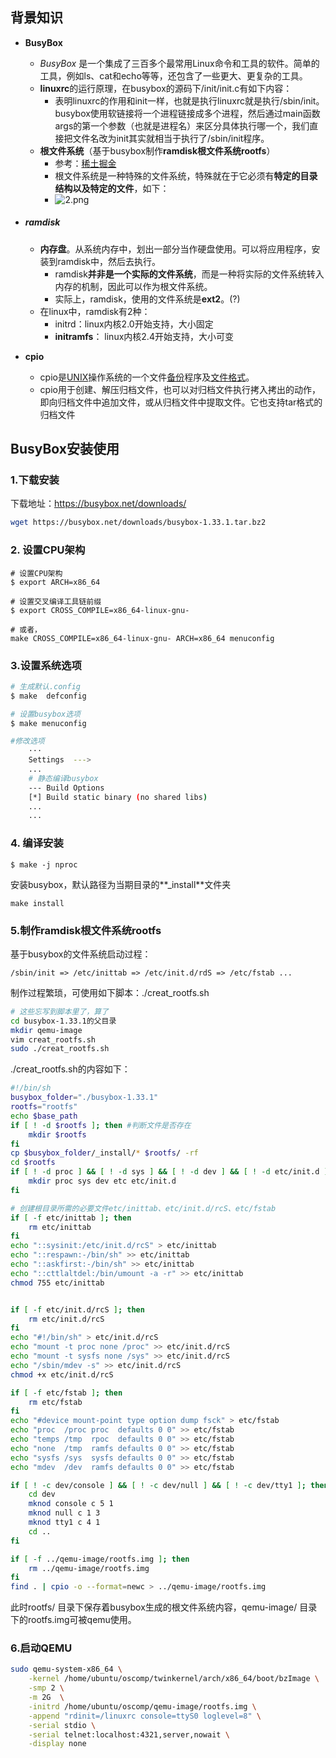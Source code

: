 ## 

## 背景知识

- **BusyBox**

  - *BusyBox* 是一个集成了三百多个最常用Linux命令和工具的软件。简单的工具，例如ls、cat和echo等等，还包含了一些更大、更复杂的工具。
  - **linuxrc**的运行原理，在busybox的源码下/init/init.c有如下内容：
    - 表明linuxrc的作用和init一样，也就是执行linuxrc就是执行/sbin/init。busybox使用软链接将一个进程链接成多个进程，然后通过main函数args的第一个参数（也就是进程名）来区分具体执行哪一个，我们直接把文件名改为init其实就相当于执行了/sbin/init程序。
  - **根文件系统**（基于busybox制作**ramdisk根文件系统rootfs**）
    - 参考：[稀土掘金](https://juejin.cn/post/7024098720824164382)
    - 根文件系统是一种特殊的文件系统，特殊就在于它必须有**特定的目录结构以及特定的文件**，如下：
    - ![2.png](https://images-1258510704.cos.ap-guangzhou.myqcloud.com/img/20220509-bVJGo.png)

- ##### ramdisk

  - **内存盘**。从系统内存中，划出一部分当作硬盘使用。可以将应用程序，安装到ramdisk中，然后去执行。
    - ramdisk**并非是一个实际的文件系统**，而是一种将实际的文件系统转入内存的机制，因此可以作为根文件系统。
    - 实际上，ramdisk，使用的文件系统是**ext2**。(?)
  - 在linux中，ramdisk有2种：
    - initrd：linux内核2.0开始支持，大小固定
    - **initramfs**： linux内核2.4开始支持，大小可变

- **cpio** 

  - cpio是[UNIX](https://zh.m.wikipedia.org/wiki/UNIX)操作系统的一个文件[备份](https://zh.m.wikipedia.org/wiki/備份)程序及[文件格式](https://zh.m.wikipedia.org/wiki/檔案格式)。
  - cpio用于创建、解压归档文件，也可以对归档文件执行拷入拷出的动作，即向归档文件中追加文件，或从归档文件中提取文件。它也支持tar格式的归档文件

  

## BusyBox安装使用

### 1.下载安装

下载地址：https://busybox.net/downloads/

```sh
wget https://busybox.net/downloads/busybox-1.33.1.tar.bz2
```



### 2. 设置CPU架构

```
# 设置CPU架构
$ export ARCH=x86_64

# 设置交叉编译工具链前缀
$ export CROSS_COMPILE=x86_64-linux-gnu-

# 或者，
make CROSS_COMPILE=x86_64-linux-gnu- ARCH=x86_64 menuconfig
```



### 3.设置系统选项

```sh
# 生成默认.config
$ make  defconfig

# 设置busybox选项
$ make menuconfig

#修改选项
	···
	Settings  ---> 
    ...
    # 静态编译busybox
    --- Build Options  
    [*] Build static binary (no shared libs) 
    ...
	...

```

### 4. 编译安装

```
$ make -j nproc 
```

安装busybox，默认路径为当期目录的**_install**文件夹

```
make install
```



### 5.制作ramdisk根文件系统rootfs

基于busybox的文件系统启动过程：

`/sbin/init => /etc/inittab => /etc/init.d/rdS => /etc/fstab ...`



制作过程繁琐，可使用如下脚本：./creat_rootfs.sh

```sh
# 这些忘写到脚本里了，算了
cd busybox-1.33.1的父目录
mkdir qemu-image
vim creat_rootfs.sh
sudo ./creat_rootfs.sh
```

./creat_rootfs.sh的内容如下：

```sh
#!/bin/sh
busybox_folder="./busybox-1.33.1"
rootfs="rootfs"
echo $base_path
if [ ! -d $rootfs ]; then #判断文件是否存在
    mkdir $rootfs
fi
cp $busybox_folder/_install/* $rootfs/ -rf
cd $rootfs
if [ ! -d proc ] && [ ! -d sys ] && [ ! -d dev ] && [ ! -d etc/init.d ]; then
    mkdir proc sys dev etc etc/init.d
fi

# 创建根目录所需的必要文件etc/inittab、etc/init.d/rcS、etc/fstab
if [ -f etc/inittab ]; then
    rm etc/inittab
fi
echo "::sysinit:/etc/init.d/rcS" > etc/inittab
echo "::respawn:-/bin/sh" >> etc/inittab
echo "::askfirst:-/bin/sh" >> etc/inittab
echo "::cttlaltdel:/bin/umount -a -r" >> etc/inittab
chmod 755 etc/inittab


if [ -f etc/init.d/rcS ]; then
    rm etc/init.d/rcS
fi
echo "#!/bin/sh" > etc/init.d/rcS
echo "mount -t proc none /proc" >> etc/init.d/rcS
echo "mount -t sysfs none /sys" >> etc/init.d/rcS
echo "/sbin/mdev -s" >> etc/init.d/rcS
chmod +x etc/init.d/rcS

if [ -f etc/fstab ]; then
    rm etc/fstab
fi
echo "#device mount-point type option dump fsck" > etc/fstab
echo "proc  /proc proc  defaults 0 0" >> etc/fstab
echo "temps /tmp  rpoc  defaults 0 0" >> etc/fstab
echo "none  /tmp  ramfs defaults 0 0" >> etc/fstab
echo "sysfs /sys  sysfs defaults 0 0" >> etc/fstab
echo "mdev  /dev  ramfs defaults 0 0" >> etc/fstab

if [ ! -c dev/console ] && [ ! -c dev/null ] && [ ! -c dev/tty1 ]; then
    cd dev
    mknod console c 5 1
    mknod null c 1 3
    mknod tty1 c 4 1
    cd ..
fi

if [ -f ../qemu-image/rootfs.img ]; then
    rm ../qemu-image/rootfs.img
fi
find . | cpio -o --format=newc > ../qemu-image/rootfs.img
```

此时rootfs/ 目录下保存着busybox生成的根文件系统内容，qemu-image/ 目录下的rootfs.img可被qemu使用。



### 6.启动QEMU

```sh
sudo qemu-system-x86_64 \
    -kernel /home/ubuntu/oscomp/twinkernel/arch/x86_64/boot/bzImage \
    -smp 2 \
    -m 2G  \
    -initrd /home/ubuntu/oscomp/qemu-image/rootfs.img \
    -append "rdinit=/linuxrc console=ttyS0 loglevel=8" \
    -serial stdio \
    -serial telnet:localhost:4321,server,nowait \
    -display none
```

